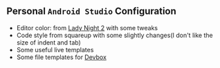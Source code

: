 ## Personal `Android Studio` Configuration
* Editor color: from [Lady Night 2](http://color-themes.com/?view=theme&id=566065a4ddacef1b003edb63) with some tweaks
* Code style from squareup with some slightly changes(I don't like the size of indent and tab)
* Some useful live templates
* Some file templates for [Devbox](http://color-themes.com/?view=theme&id=566065a4ddacef1b003edb63)